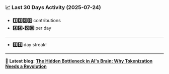 <!--START_STATS-->
### 📈 Last 30 Days Activity (2025-07-24)  
- **1️⃣3️⃣3️⃣5️⃣** contributions  
- **4️⃣4️⃣•5️⃣0️⃣** per day
---
- **5️⃣4️⃣** day streak!
---
📝 **Latest blog:** [**The Hidden Bottleneck in AI's Brain: Why Tokenization Needs a Revolution**](https://andriak.com/blog/tokenization-revolution)
<!--END_STATS-->
